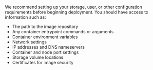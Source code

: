 &NewLine;

We recommend setting up your storage, user, or other configuration requirements before beginning deployment. You should have access to information such as:

* The path to the image repository
* Any container entrypoint commands or arguments
* Container environment variables
* Network settings
* IP addresses and DNS nameservers
* Container and node port settings
* Storage volume locations
* Certificates for image security
